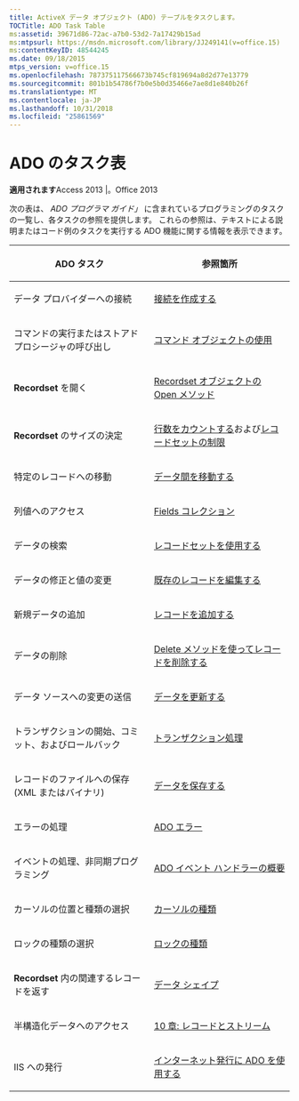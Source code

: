 ```yaml
---
title: ActiveX データ オブジェクト (ADO) テーブルをタスクします。
TOCTitle: ADO Task Table
ms:assetid: 39671d86-72ac-a7b0-53d2-7a17429b15ad
ms:mtpsurl: https://msdn.microsoft.com/library/JJ249141(v=office.15)
ms:contentKeyID: 48544245
ms.date: 09/18/2015
mtps_version: v=office.15
ms.openlocfilehash: 787375117566673b745cf819694a8d2d77e13779
ms.sourcegitcommit: 801b1b54786f7b0e5b0d35466e7ae8d1e840b26f
ms.translationtype: MT
ms.contentlocale: ja-JP
ms.lasthandoff: 10/31/2018
ms.locfileid: "25861569"
---
```

# <a name="ado-task-table"></a>ADO のタスク表


**適用されます**Access 2013 |。Office 2013

次の表は、 *ADO プログラマ ガイド」* に含まれているプログラミングのタスクの一覧し、各タスクの参照を提供します。 これらの参照は、テキストによる説明またはコード例のタスクを実行する ADO 機能に関する情報を表示できます。

<table>
<colgroup>
<col style="width: 50%" />
<col style="width: 50%" />
</colgroup>
<thead>
<tr class="header">
<th><p>ADO タスク</p></th>
<th><p>参照箇所</p></th>
</tr>
</thead>
<tbody>
<tr class="odd">
<td><p>データ プロバイダーへの接続</p></td>
<td><p><a href="making-a-connection.md">接続を作成する</a></p></td>
</tr>
<tr class="even">
<td><p>コマンドの実行またはストアド プロシージャの呼び出し</p></td>
<td><p><a href="using-the-command-object-access.md">コマンド オブジェクトの使用</a></p></td>
</tr>
<tr class="odd">
<td><p><strong>Recordset</strong> を開く</p></td>
<td><p><a href="open-method-ado-recordset.md">Recordset オブジェクトの Open メソッド</a></p></td>
</tr>
<tr class="even">
<td><p><strong>Recordset</strong> のサイズの決定</p></td>
<td><p><a href="counting-rows.md">行数をカウントする</a>および<a href="the-limits-of-a-recordset.md">レコードセットの制限</a></p></td>
</tr>
<tr class="odd">
<td><p>特定のレコードへの移動</p></td>
<td><p><a href="navigating-through-the-data.md">データ間を移動する</a></p></td>
</tr>
<tr class="even">
<td><p>列値へのアクセス</p></td>
<td><p><a href="the-fields-collection.md">Fields コレクション</a></p></td>
</tr>
<tr class="odd">
<td><p>データの検索</p></td>
<td><p><a href="working-with-recordsets.md">レコードセットを使用する</a></p></td>
</tr>
<tr class="even">
<td><p>データの修正と値の変更</p></td>
<td><p><a href="editing-existing-records.md">既存のレコードを編集する</a></p></td>
</tr>
<tr class="odd">
<td><p>新規データの追加</p></td>
<td><p><a href="adding-records.md">レコードを追加する</a></p></td>
</tr>
<tr class="even">
<td><p>データの削除</p></td>
<td><p><a href="deleting-records-using-the-delete-method.md">Delete メソッドを使ってレコードを削除する</a></p></td>
</tr>
<tr class="odd">
<td><p>データ ソースへの変更の送信</p></td>
<td><p><a href="updating-data.md">データを更新する</a></p></td>
</tr>
<tr class="even">
<td><p>トランザクションの開始、コミット、およびロールバック</p></td>
<td><p><a href="transaction-processing.md">トランザクション処理</a></p></td>
</tr>
<tr class="odd">
<td><p>レコードのファイルへの保存 (XML またはバイナリ)</p></td>
<td><p><a href="persisting-data.md">データを保存する</a></p></td>
</tr>
<tr class="even">
<td><p>エラーの処理</p></td>
<td><p><a href="ado-errors.md">ADO エラー</a></p></td>
</tr>
<tr class="odd">
<td><p>イベントの処理、非同期プログラミング</p></td>
<td><p><a href="ado-event-handler-summary.md">ADO イベント ハンドラーの概要</a></p></td>
</tr>
<tr class="even">
<td><p>カーソルの位置と種類の選択</p></td>
<td><p><a href="types-of-cursors.md">カーソルの種類</a></p></td>
</tr>
<tr class="odd">
<td><p>ロックの種類の選択</p></td>
<td><p><a href="types-of-locks.md">ロックの種類</a></p></td>
</tr>
<tr class="even">
<td><p><strong>Recordset</strong> 内の関連するレコードを返す</p></td>
<td><p><a href="data-shaping.md">データ シェイプ</a></p></td>
</tr>
<tr class="odd">
<td><p>半構造化データへのアクセス</p></td>
<td><p><a href="chapter-10-records-and-streams.md">10 章: レコードとストリーム</a></p></td>
</tr>
<tr class="even">
<td><p>IIS への発行</p></td>
<td><p><a href="using-ado-for-internet-publishing.md">インターネット発行に ADO を使用する</a></p></td>
</tr>
</tbody>
</table>

